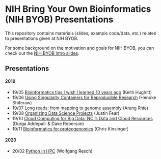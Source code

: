 # NIH Bring Your Own Bioinformatics (NIH BYOB) Presentations

This repository contains materials (slides, example code/data, etc.) related to
presentations given at NIH BYOB.

For some background on the motivation and goals for NIH BYOB, you can check out the 
[NIH BYOB Intro slides](https://khughitt.github.io/nih-byob-intro/#1).

## Presentations

#### 2019

- 19/05 [Bioinformatics tips I wish I learned 10 years ago](2019/05_bioinformatics-tips) (Keith Hughitt)
- 19/06 [Using Singularity Containers for Reproducible Research](06_singularity-for-reproducible-research) (Henoke Shiferaw)
- 19/07 [Long reads: from mapping to genome assembly](2019/07-long-reads) (Arang Rhie)
- 19/08 [Organizing Data Science Projects](2019/08_organizing-data-science-projects) (Justin Fear)
- 19/10 [Cloud Computing for Big Data: NCI’s Data and Cloud Resources](2019/10_cancer-genomics-cloud) (Durga Addepalli & Dave Roberson)
- 19/11 [Bioinformatics for proteogenomics](2019/11_bioinformatics-for-proteogenomics) (Chris Kinsinger)

#### 2020

- 20/02 [Python in HPC](2020/02_python-in-hpc) (Wolfgang Resch)
